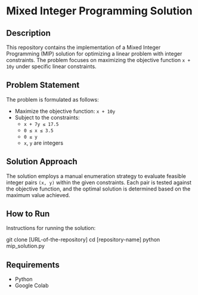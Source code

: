 # Mixed Integer Programming Solution

## Description

This repository contains the implementation of a Mixed Integer Programming (MIP) solution for optimizing a linear problem with integer constraints. The problem focuses on maximizing the objective function `x + 10y` under specific linear constraints.

## Problem Statement

The problem is formulated as follows:

- Maximize the objective function: `x + 10y`
- Subject to the constraints:
  - `x + 7y ≤ 17.5`
  - `0 ≤ x ≤ 3.5`
  - `0 ≤ y`
  - `x`, `y` are integers

## Solution Approach

The solution employs a manual enumeration strategy to evaluate feasible integer pairs `(x, y)` within the given constraints. Each pair is tested against the objective function, and the optimal solution is determined based on the maximum value achieved.

## How to Run

Instructions for running the solution:

   git clone [URL-of-the-repository]
   cd [repository-name]
   python mip_solution.py

## Requirements

- Python
- Google Colab
